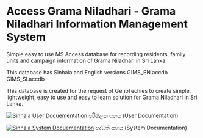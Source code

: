 # Access Grama Niladhari - Grama Niladhari Information Management System
Simple easy to use MS Access database for recording residents, family units and campaign information of Grama Niladhari in Sri Lanka

This database has Sinhala and English versions
GIMS_EN.accdb
GIMS_SI.accdb

This database is created for the request of GenoTechies to create simple, lightweight, easy to use and easy to learn solution for Grama Niladhari in Sri Lanka.

[![Sinhala User Docuementation](https://genotechies.github.io/Access-Grama-Niladhari/User_documentation_Sinhala.JPG)](https://genotechies.github.io/Access-Grama-Niladhari/user_documentation.htm)
පරිශීලක සහය (User Documentation)


[![Sinhala System Docuementation](https://genotechies.github.io/Access-Grama-Niladhari/System_documentation_Sinhala.JPG)](https://genotechies.github.io/Access-Grama-Niladhari/system_documentation.htm)
පද්ධති සහය (System Documentation)
